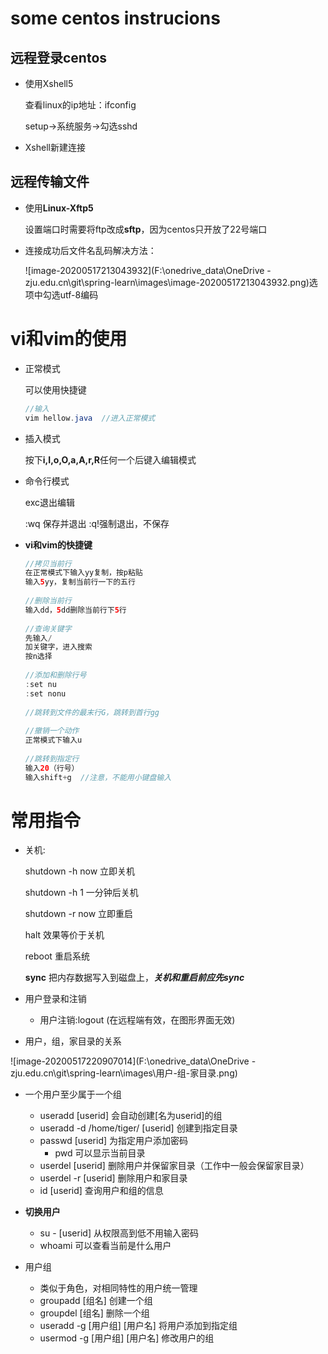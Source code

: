 # some centos instrucions

## 远程登录centos

* 使用Xshell5

  查看linux的ip地址：ifconfig

  setup->系统服务->勾选sshd

* Xshell新建连接

## 远程传输文件

* 使用**Linux-Xftp5**

  设置端口时需要将ftp改成**sftp**，因为centos只开放了22号端口

* 连接成功后文件名乱码解决方法：

  ![image-20200517213043932](F:\onedrive_data\OneDrive - zju.edu.cn\git\spring-learn\images\image-20200517213043932.png)选项中勾选utf-8编码

  

# vi和vim的使用

* 正常模式

  可以使用快捷键

  ```java
  //输入
  vim hellow.java  //进入正常模式
  ```

* 插入模式

  按下**i,I,o,O,a,A,r,R**任何一个后键入编辑模式

* 命令行模式

  exc退出编辑

  :wq 保存并退出     :q!强制退出，不保存

* **vi和vim的快捷键**

  ```java
  //拷贝当前行
  在正常模式下输入yy复制，按p粘贴
  输入5yy，复制当前行一下的五行
      
  //删除当前行
  输入dd，5dd删除当前行下5行
     
  //查询关键字
  先输入/
  加关键字，进入搜索
  按n选择
   
  //添加和删除行号
  :set nu
  :set nonu
      
  //跳转到文件的最末行G，跳转到首行gg
      
  //撤销一个动作
  正常模式下输入u
      
  //跳转到指定行
  输入20（行号）
  输入shift+g  //注意，不能用小键盘输入
  ```

# 常用指令

* 关机:

  shutdown -h now  立即关机

  shutdown -h 1  一分钟后关机

  shutdown -r now   立即重启

  halt   效果等价于关机

  reboot    重启系统

  **sync**	把内存数据写入到磁盘上，***关机和重启前应先sync***



* 用户登录和注销
  * 用户注销:logout   (在远程端有效，在图形界面无效)

* 用户，组，家目录的关系

![image-20200517220907014](F:\onedrive_data\OneDrive - zju.edu.cn\git\spring-learn\images\用户-组-家目录.png)

* 一个用户至少属于一个组
  * useradd [userid]	会自动创建[名为userid]的组	
  * useradd -d /home/tiger/  [userid]   创建到指定目录
  * passwd [userid]     为指定用户添加密码
    * pwd    可以显示当前目录
  * userdel [userid]    删除用户并保留家目录（工作中一般会保留家目录）
  * userdel -r [userid]   删除用户和家目录
  * id [userid]    查询用户和组的信息 

* **切换用户**
  * su - [userid]     从权限高到低不用输入密码
  * whoami 可以查看当前是什么用户

* 用户组
  * 类似于角色，对相同特性的用户统一管理
  * groupadd [组名]    创建一个组
  * groupdel [组名]    删除一个组
  * useradd -g [用户组]  [用户名]    将用户添加到指定组
  * usermod -g [用户组] [用户名]    修改用户的组
